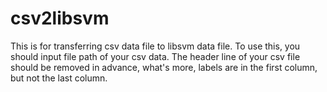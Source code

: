 # csv2libsvm
This is for transferring csv data file to libsvm data file. To use this, you should input file path of your csv data. The header line of your csv file should be removed in advance, what's more, labels are in the first column, but not the last column.
